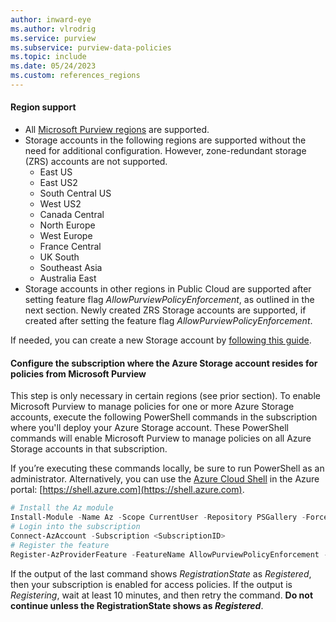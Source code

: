 ```yaml
---
author: inward-eye
ms.author: vlrodrig
ms.service: purview
ms.subservice: purview-data-policies
ms.topic: include
ms.date: 05/24/2023
ms.custom: references_regions
---
```


#### Region support
- All [Microsoft Purview regions](https://azure.microsoft.com/explore/global-infrastructure/products-by-region/?products=purview) are supported.
- Storage accounts in the following regions are supported without the need for additional configuration. However, zone-redundant storage (ZRS) accounts are not supported.
    - East US
    - East US2
    - South Central US
    - West US2
    - Canada Central
    - North Europe
    - West Europe
    - France Central
    - UK South
    - Southeast Asia
    - Australia East
- Storage accounts in other regions in Public Cloud are supported after setting feature flag *AllowPurviewPolicyEnforcement*, as outlined in the next section. Newly created ZRS Storage accounts are supported, if created after setting the feature flag *AllowPurviewPolicyEnforcement*.


If needed, you can create a new Storage account by [following this guide](../../storage/common/storage-account-create.md).

#### Configure the subscription where the Azure Storage account resides for policies from Microsoft Purview
This step is only necessary in certain regions (see prior section). To enable Microsoft Purview to manage policies for one or more Azure Storage accounts, execute the following PowerShell commands in the subscription where you'll deploy your Azure Storage account. These PowerShell commands will enable Microsoft Purview to manage policies on all Azure Storage accounts in that subscription.

If you’re executing these commands locally, be sure to run PowerShell as an administrator.
Alternatively, you can use the [Azure Cloud Shell](../../cloud-shell/overview.md) in the Azure portal: [https://shell.azure.com](https://shell.azure.com).

```powershell
# Install the Az module
Install-Module -Name Az -Scope CurrentUser -Repository PSGallery -Force
# Login into the subscription
Connect-AzAccount -Subscription <SubscriptionID>
# Register the feature
Register-AzProviderFeature -FeatureName AllowPurviewPolicyEnforcement -ProviderNamespace Microsoft.Storage
```

If the output of the last command shows *RegistrationState* as *Registered*, then your subscription is enabled for access policies.
If the output is *Registering*, wait at least 10 minutes, and then retry the command. **Do not continue unless the RegistrationState shows as *Registered***.
